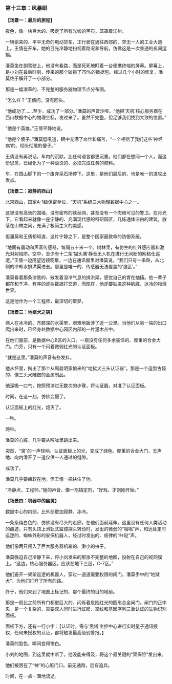 ### **第十三章：风暴眼**

**【场景一：最后的旅程】**

夜色，像一块巨大的、吸走了所有光线的黑布，笼罩着江州。

一辆偷来的、平平无奇的电动货车，正行驶在通往西郊的、空无一人的工业大道上。王倩在开车，她的目光冷静地扫视着路况和导航，仿佛这是一次普通的夜间运输。

潘莫坐在副驾驶上，他没有看路，而是死死地盯着一台便携终端的屏幕。屏幕上，是小刘在最后时刻，传来的那个破损了79%的数据包。经过几个小时的修复，潘莫终于解开了一小部分。

那是一幅潦草的、不完整的服务器物理节点分布图。

“怎么样？”王倩问，没有回头。

“他成功了……至少，成功了一部分。”潘莫的声音沙哑，“他把‘天机’核心服务器在西山数据中心的物理坐标，发过来了。虽然不完整，但足够我们找到大致的位置。”

“他是个英雄。”王倩平静地说。

“他是个傻子。”潘莫低吼道，眼中充满了血丝和痛苦，“一个相信了我们这些‘神经病’的、彻头彻尾的傻子。”

王倩没有再说话。车内的沉默，比任何语言都更沉重。他们都在想同一个人，而这份思念，已经化为了一种滚烫的、必须完成任务的燃料。

车，在西山脚下的一个废弃采石场停下。这里，是他们最后的、也是唯一的进攻出发点。

**【场景二：寂静的西山】**

北京西山，国家A-1级保密单位，“天机”系统三大物理数据中心之一。

这里没有高耸的围墙，没有密布的铁丝网，甚至没有一个肉眼可见的警卫。在月光下，它看起来就像一座宁静的、充满现代感的科研园区，几栋通体洁白的建筑，散落在山林之间，充满了极简主义的美感。

但潘莫和王倩都知道，这片宁静之下，是整个国家最致命的防御系统。

“地面有震动和声音传感器，每隔五十米一个。树林里，有仿生的红外感应器和激光对射陷阱。空中，至少有十二架‘猫头鹰’静音无人机在进行无间断的网格化巡逻。”王倩一边用望远镜观察，一边在通讯器里对潘莫说，“我们只有一条路，从北侧的冷却水排洪渠进去。那里是唯一的、传感器无法覆盖的‘湿区’。”

潘莫看着那条漆黑的、散发着湿冷气息的排洪渠，感觉自己的胃在抽搐。他一辈子都在和干净、有序的虚拟数据打交道，而现在，他却要钻进这种肮脏、冰冷的物理世界。

这是他作为一个工程师，最深切的噩梦。

**【场景三：地狱犬之钥】**

两人在冰冷的、齐膝深的水渠里，艰难地跋涉了近一公里。当他们从另一端的出口爬出来时，已经身处数据中心园区内部的一片灌木丛中。

在他们面前，是数据中心B区的入口。一扇没有任何多余装饰的、厚重的合金大门。门旁，只有一个闪着微弱红光的认证面板。

“就是这里。”潘莫的声音有些发抖。

他从怀里，掏出了那个从周启明家偷来的“地狱犬三头认证器”。那是一个造型古怪的、像三头犬雕塑的金属制品。

他深吸一口气，按照预演过无数次的步骤，将认证器，对准了认证面板。

时间，在这一刻，仿佛变慢了。

认证面板上的红光，熄灭了。

一秒。

两秒。

潘莫的心脏，几乎要从喉咙里跳出来。

突然，“滴”的一声轻响，认证面板上的光，变成了绿色。厚重的合金大门，无声地、向内滑开了一道仅供一人通过的缝隙。

成功了。

潘莫几乎要瘫软在地，但王倩一把扶住了他。

“冷静点，工程师。”她的声音，像一剂镇定剂，“好戏，才刚刚开始。”

**【场景四：机器中的幽灵】**

数据中心的内部，比外部更加寂静、冰冷。

一条条纯白色的、仿佛没有尽头的走廊，在他们面前延伸。这里没有任何人类活动的痕迹，只有头顶上滑轨式监控探头转动时，发出的微弱的“嗡嗡”声，和远处定时巡逻的、蜘蛛外形的安保机器人，经过时发出的、规律的“咔哒”声。

他们像两只闯入了巨大服务器机箱的、渺小的虫子。

潘莫强迫自己冷静下来，将小刘发来的那张不完整的地图，投射在自己的视网膜上。“这边，核心服务器区，应该在地下三层，C-7区。”

他们避开一架架巡逻的机器人，穿过一道道需要权限的闸门。潘莫手中的“地狱犬”，为他们打开了所有的路。

终于，他们来到了地图上标记的、那个最终的目的地前。

那是一扇比之前所有门都更巨大的、闪烁着危险红光的圆形合金闸门。闸门的正中央，是一个复杂的、需要双人同时进行虹膜、掌纹和基因序列三重认证的生物识别面板。

面板下方，还有一行小字：【认证时，需与‘黑塔’主控中心进行实时量子通讯授权，任何未授权的认证，都将触发最高级别警报。】

潘莫的脸色，瞬间变得惨白。

小刘的地图，到这里就中断了。他没能来得及，将这个最关键的“双保险”发出来。

他们被困在了“神”的心脏门口。前无通路，后有追兵。

时间，在一点一滴地流逝。
